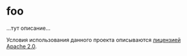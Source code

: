 # foo

...тут описание...

Условия использования данного проекта описываются [лицензией Apache 2.0](LICENSE).

